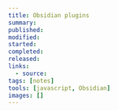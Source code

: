 ```yaml
---
title: Obsidian plugins
summary:
published:
modified:
started:
completed:
released:
links:
  - source:
tags: [notes]
tools: [javascript, Obsidian]
images: []
---
```

